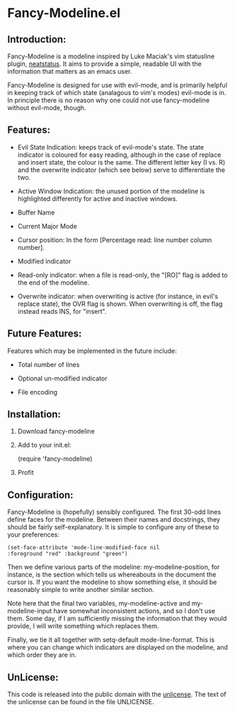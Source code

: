 # Fancy-Modeline.el

## Introduction:

Fancy-Modeline is a modeline inspired by Luke Maciak's vim statusline
plugin, [neatstatus](github.com/maciakl/vim-neatstatus).  It aims to
provide a simple, readable UI with the information that matters as an
emacs user.

Fancy-Modeline is designed for use with evil-mode, and is primarily
helpful in keeping track of which state (analagous to vim's modes)
evil-mode is in.  In principle there is no reason why one could not
use fancy-modeline without evil-mode, though.

## Features:

* Evil State Indication: keeps track of evil-mode's state.  The state
  indicator is coloured for easy reading, although in the case of
  replace and insert state, the colour is the same.  The different
  letter key (I vs. R) and the overwrite indicator (which see below)
  serve to differentiate the two.

* Active Window Indication: the unused portion of the modeline is
  highlighted differently for active and inactive windows.

* Buffer Name

* Current Major Mode

* Cursor position: In the form [Percentage read: line number column number].

* Modified indicator

* Read-only indicator: when a file is read-only, the "[RO]" flag is
  added to the end of the modeline.

* Overwrite indicator: when overwriting is active (for instance, in
  evil's replace state), the OVR flag is shown.  When overwriting is
  off, the flag instead reads INS, for "insert".

## Future Features:

Features which may be implemented in the future include:

* Total number of lines

* Optional un-modified indicator

* File encoding

## Installation:

1. Download fancy-modeline

2. Add to your init.el:

    (require 'fancy-modeline)

3. Profit

## Configuration:

Fancy-Modeline is (hopefully) sensibly configured.  The first 30-odd
lines define faces for the modeline.  Between their names and
docstrings, they should be fairly self-explanatory.  It is simple to
configure any of these to your preferences:

    (set-face-attribute 'mode-line-modified-face nil
    :foreground "red" :background "green")

Then we define various parts of the modeline: my-modeline-position,
for instance, is the section which tells us whereabouts in the
document the cursor is.  If you want the modeline to show something
else, it should be reasonably simple to write another similar section.

Note here that the final two variables, my-modeline-active and
my-modeline-input have somewhat inconsistent actions, and so I don't
use them.  Some day, if I am sufficiently missing the information that
they would provide, I will write something which replaces them.

Finally, we tie it all together with setq-default mode-line-format.
This is where you can change which indicators are displayed on the
modeline, and which order they are in.  

## UnLicense:

This code is released into the public domain with the
[unlicense](unlicense.org).  The text of the unlicense can be found in
the file UNLICENSE.
